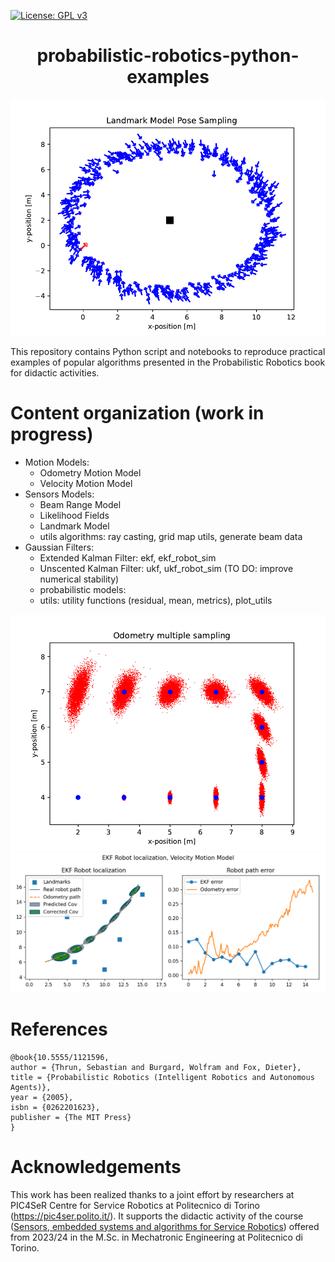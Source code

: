 [![License: GPL v3](https://img.shields.io/badge/License-GPLv3-blue.svg)](https://www.gnu.org/licenses/gpl-3.0) 

<h1 align="center">  probabilistic-robotics-python-examples
</h1>


<p align="center">
  <img src=/readme_images/landmark_model_sampling.pdf alt="Alternative text" width="550">
</p>

This repository contains Python script and notebooks to reproduce practical examples of popular algorithms presented in the Probabilistic Robotics book for didactic activities.

# Content organization (work in progress)
  - Motion Models:
    - Odometry Motion Model
    - Velocity Motion Model
  - Sensors Models:
    - Beam Range Model 
    - Likelihood Fields
    - Landmark Model
    - utils algorithms: ray casting, grid map utils, generate beam data
  - Gaussian Filters:
    - Extended Kalman Filter: ekf, ekf_robot_sim
    - Unscented Kalman Filter: ukf, ukf_robot_sim (TO DO: improve numerical stability)
    - probabilistic models: 
    - utils: utility functions (residual, mean, metrics), plot_utils

<p align="center">
  <img src=/readme_images/multi_odometry_samples.pdf alt=" width="450"/>
  <img src=/readme_images/expected_output_odom.png alt=" width="450"/>
</p>

# References
```
@book{10.5555/1121596,
author = {Thrun, Sebastian and Burgard, Wolfram and Fox, Dieter},
title = {Probabilistic Robotics (Intelligent Robotics and Autonomous Agents)},
year = {2005},
isbn = {0262201623},
publisher = {The MIT Press}
}
```

# Acknowledgements
This work has been realized thanks to a joint effort by researchers at PIC4SeR Centre for Service Robotics at Politecnico di Torino (https://pic4ser.polito.it/). It supports the didactic activity of the course ([Sensors, embedded systems and algorithms for Service Robotics](https://didattica.polito.it/pls/portal30/gap.pkg_guide.viewGap?p_cod_ins=01HFWQW&p_a_acc=2025&p_header=S&p_lang=IT&multi=N)) offered from 2023/24 in the M.Sc. in Mechatronic Engineering at Politecnico di Torino. 